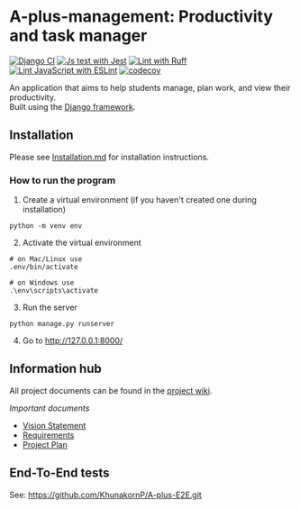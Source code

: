 # A-plus-management: Productivity and task manager
[![Django CI](https://github.com/KhunakornP/A-plus-management/actions/workflows/django.yml/badge.svg)](https://github.com/KhunakornP/A-plus-management/actions/workflows/django.yml)
[![Js test with Jest](https://github.com/KhunakornP/A-plus-management/actions/workflows/jest.yml/badge.svg)](https://github.com/KhunakornP/A-plus-management/actions/workflows/jest.yml)
[![Lint with Ruff](https://github.com/KhunakornP/A-plus-management/actions/workflows/style-checking.yml/badge.svg)](https://github.com/KhunakornP/A-plus-management/actions/workflows/style-checking.yml)
[![Lint JavaScript with ESLint](https://github.com/KhunakornP/A-plus-management/actions/workflows/eslint.yml/badge.svg)](https://github.com/KhunakornP/A-plus-management/actions/workflows/eslint.yml)
[![codecov](https://codecov.io/gh/KhunakornP/A-plus-management/graph/badge.svg?token=JDHENE1ET7)](https://codecov.io/gh/KhunakornP/A-plus-management)
<br>

An application that aims to help students manage, plan work, and view their productivity.\
Built using the [Django framework](https://www.djangoproject.com/).

## Installation
Please see [Installation.md](Installation.md#How-to-install) for installation instructions.


### How to run the program
1. Create a virtual environment (if you haven't created one during installation)
```
python -m venv env
```
2. Activate the virtual environment
```
# on Mac/Linux use
.env/bin/activate

# on Windows use
.\env\scripts\activate
```
3. Run the server
```
python manage.py runserver
```
4. Go to http://127.0.0.1:8000/

## Information hub
All project documents can be found in the [project wiki](../../wiki/Home).

*Important documents*
- [Vision Statement](../../wiki/Vision%20Statement)
- [Requirements](../../wiki/Requirements)
- [Project Plan](../../wiki/Project%20Plan)

## End-To-End tests
See: https://github.com/KhunakornP/A-plus-E2E.git